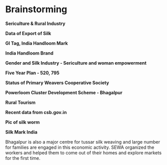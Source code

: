 # Brainstorming

**Sericulture & Rural Industry**

**Data of Export of Silk**

**GI Tag, India Handloom Mark**

**India Handloom Brand**

**Gender and Silk Industry - Sericulture and woman empowerment**

**Five Year Plan - 520, 795**

**Status of Primary Weavers Cooperative Society**

**Powerloom Cluster Development Scheme - Bhagalpur**

**Rural Tourism**

**Recent data from csb.gov.in**

**Pic of silk worm**

**Silk Mark India**

Bhagalpur is also a major centre for tussar silk weaving and large number for families are engaged in this economic activity. SEWA organized the workers and helped them to come out of their homes and explore markets for the first time.